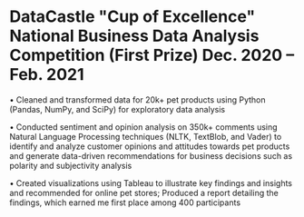 
# DataCastle "Cup of Excellence" National Business Data Analysis Competition (First Prize)	Dec. 2020 – Feb. 2021
•	Cleaned and transformed data for 20k+ pet products using Python (Pandas, NumPy, and SciPy) for exploratory data analysis

•	Conducted sentiment and opinion analysis on 350k+ comments using Natural Language Processing techniques (NLTK, TextBlob, and Vader) to identify and analyze customer opinions and attitudes towards pet products and generate data-driven recommendations for business decisions such as polarity and subjectivity analysis

•	Created visualizations using Tableau to illustrate key findings and insights and recommended for online pet stores; Produced a report detailing the findings, which earned me first place among 400 participants

